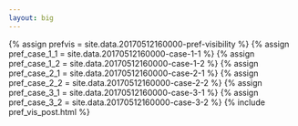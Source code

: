 ```yaml
---
layout: big
---
```

{% assign prefvis = site.data.20170512160000-pref-visibility %}
{% assign pref_case_1_1 = site.data.20170512160000-case-1-1 %}
{% assign pref_case_1_2 = site.data.20170512160000-case-1-2 %}
{% assign pref_case_2_1 = site.data.20170512160000-case-2-1 %}
{% assign pref_case_2_2 = site.data.20170512160000-case-2-2 %}
{% assign pref_case_3_1 = site.data.20170512160000-case-3-1 %}
{% assign pref_case_3_2 = site.data.20170512160000-case-3-2 %}
{% include pref_vis_post.html %}

